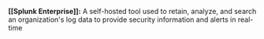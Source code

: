 **[[Splunk Enterprise]]:** A self-hosted tool used to retain, analyze, and search an organization's log data to provide security information and alerts in real-time